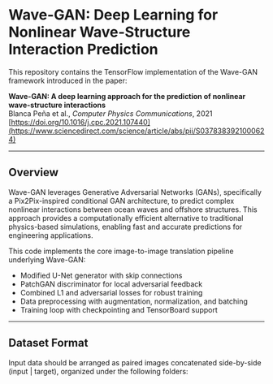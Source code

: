 # Wave-GAN: Deep Learning for Nonlinear Wave-Structure Interaction Prediction

This repository contains the TensorFlow implementation of the Wave-GAN framework introduced in the paper:

**Wave-GAN: A deep learning approach for the prediction of nonlinear wave-structure interactions**  
Blanca Peña et al., *Computer Physics Communications*, 2021  
[https://doi.org/10.1016/j.cpc.2021.107440](https://www.sciencedirect.com/science/article/abs/pii/S0378383921000624)

---

## Overview

Wave-GAN leverages Generative Adversarial Networks (GANs), specifically a Pix2Pix-inspired conditional GAN architecture, to predict complex nonlinear interactions between ocean waves and offshore structures. This approach provides a computationally efficient alternative to traditional physics-based simulations, enabling fast and accurate predictions for engineering applications.

This code implements the core image-to-image translation pipeline underlying Wave-GAN:

- Modified U-Net generator with skip connections  
- PatchGAN discriminator for local adversarial feedback  
- Combined L1 and adversarial losses for robust training  
- Data preprocessing with augmentation, normalization, and batching  
- Training loop with checkpointing and TensorBoard support  

---

## Dataset Format

Input data should be arranged as paired images concatenated side-by-side (input | target), organized under the following folders:
